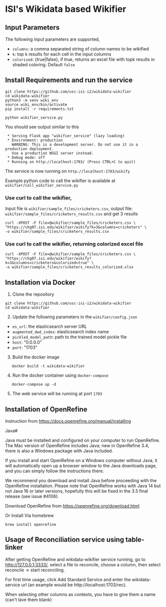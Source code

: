 # ISI's Wikidata based Wikifier

## Input Parameters

The following input parameters are supported,

- `columns`: a comma separated string of column names to be wikified
- `k`: top k results for each cell in the input columns
- `colorized`: {true|false}, if true, returns an excel file with topk results in shaded coloring. Default `false`


## Install Requirements and run the service
```
git clone https://github.com/usc-isi-i2/wikidata-wikifier
cd wikidata-wikifier
python3 -m venv wiki_env
source wiki_env/bin/activate
pip install -r requirements.txt

python wikifier_service.py
```
You should see output similar to this
```
 * Serving Flask app "wikifier_service" (lazy loading)
 * Environment: production
   WARNING: This is a development server. Do not use it in a production deployment.
   Use a production WSGI server instead.
 * Debug mode: off
 * Running on http://localhost:1703/ (Press CTRL+C to quit)
```

The service is now running on `http://localhost:1703/wikify`

Example python code to call the wikifier is available at `wikifier/call_wikifier_service.py`

### Use curl to call the wikifier, 

Input file is `wikifier/sample_files/cricketers.csv`, output file: `wikifier/sample_files/cricketers_results.csv` and get 3 results
```
curl -XPOST -F file=@wikifier/sample_files/cricketers.csv \
"https://ckg07.isi.edu/wikifier/wikify?k=3&columns=cricketers" \
-o wikifier/sample_files/cricketers_results.csv
```

### Use curl to call the wikifier, returning colorized excel file
```
curl -XPOST -F file=@wikifier/sample_files/cricketers.csv \
"https://ckg07.isi.edu/wikifier/wikify?k=3&columns=cricketers&colorized=true" \
-o wikifier/sample_files/cricketers_results_colorized.xlsx
```

## Installation via Docker

1. Clone the repository
```
git clone https://github.com/usc-isi-i2/wikidata-wikifier
cd wikidata-wikifier
```

2. Update the following parameters in the `wikifier/config.json`
- `es_url`: the elasticsearch server URL
- `augmented_dwd_index`: elasticsearch index name
- `pickled_model_path`: path to the trained model pickle file
- `host`: "0.0.0.0"
- `port`: "1703"

3. Build the docker image

```
   docker build -t wikidata-wikifier
```

4. Run the docker container using `docker-compose`

```
   docker-compose up -d
```

5. The web service will be running at port `1703`


## Installation of OpenRefine

Instruction from https://docs.openrefine.org/manual/installing

Java#

Java must be installed and configured on your computer to run OpenRefine. The Mac version of OpenRefine includes Java; new in OpenRefine 3.4, there is also a Windows package with Java included.

If you install and start OpenRefine on a Windows computer without Java, it will automatically open up a browser window to the Java downloads page, and you can simply follow the instructions there.

We recommend you download and install Java before proceeding with the OpenRefine installation. Please note that OpenRefine works with Java 14 but not Java 16 or later versions, hopefully this will be fixed in the 3.5 final release (see issue #4106).


Download OpenRefine from 
https://openrefine.org/download.html

Or Install Via homebrew
```
brew install openrefine
```


## Usage of Reconciliation service using table-linker

After getting OpenRefine and wikidata-wikifier service running, go to http://127.0.0.1:3333/, select a file to reconcile, choose a column, then select reconcile -> start reconciling.

For first time usage, click Add Standard Service and enter the wikidata-service url (an example would be http://localhost:1703/rec).

When selecting other columns as contexts, you have to give them a name (can't lave them blank)


